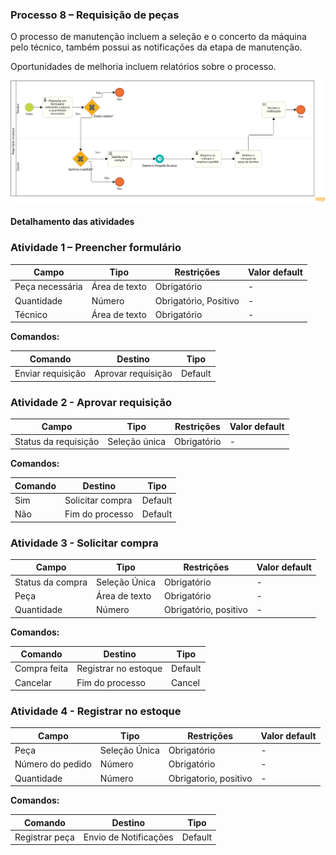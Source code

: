 ### Processo 8 – Requisição de peças

O processo de manutenção incluem a seleção e o concerto da máquina pelo técnico, também possui as notificações da etapa de manutenção.

Oportunidades de melhoria incluem relatórios sobre o processo.

![Modelo BPMN do Cadastro de Cliente](/docs/images/processos/requisicaoPecaBPMN.png "Modelo BPMN do Cadastro de Cliente.")

#### Detalhamento das atividades

### Atividade 1 – Preencher formulário 

| **Campo**       | **Tipo**        | **Restrições**          | **Valor default** |
|-----------------|----------------|-------------------------|-------------------|
| Peça necessária | Área de texto  | Obrigatório             | -                 |
| Quantidade      | Número         | Obrigatório, Positivo   | -                 |
| Técnico         | Área de texto  | Obrigatório             | -                 |

**Comandos:**

| **Comando**     | **Destino**               | **Tipo**   |
|---------------|--------------------------|-----------|
| Enviar requisição | Aprovar requisição| Default   |

### Atividade 2 - Aprovar requisição

| **Campo**   | **Tipo**        | **Restrições**         | **Valor default** |
|------------|----------------|----------------------|-------------------|
| Status da requisição| Seleção única | Obrigatório  | -       |

**Comandos:**

| **Comando**        | **Destino**                   | **Tipo**  |
|-------------------|--------------------------------|-----------|
| Sim               | Solicitar compra                | Default   |
| Não               | Fim do processo                | Default   |



### Atividade 3 - Solicitar compra

| **Campo**            | **Tipo**         | **Restrições**      | **Valor default** |
|---------------------|-----------------|---------------------|-------------------|
| Status da compra    | Seleção Única   | Obrigatório         | -                 |
| Peça                | Área de texto   | Obrigatório         | -                 |
| Quantidade          | Número          | Obrigatório, positivo| -                |

**Comandos:**

| **Comando**        | **Destino**                      | **Tipo**  |
|-------------------|-----------------------------------|-----------|
| Compra feita      | Registrar no estoque              | Default   |
| Cancelar          | Fim do processo                   | Cancel    |


### Atividade 4 - Registrar no estoque

| **Campo**            | **Tipo**         | **Restrições**      | **Valor default** |
|---------------------|-----------------|---------------------|-------------------|
| Peça                | Seleção Única   | Obrigatório         | -                 |
| Número do pedido    | Número          | Obrigatório         | -                 |
| Quantidade          | Número          | Obrigatorio, positivo| -                |

**Comandos:**

| **Comando**        | **Destino**                      | **Tipo**  |
|-------------------|-----------------------------------|-----------|
| Registrar peça    | Envio de Notificações             | Default   |
